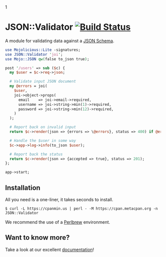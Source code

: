 1
# JSON::Validator [![Build Status](https://api.travis-ci.org/mojolicious/json-validator.svg?branch=master)](https://travis-ci.org/mojolicious/json-validator)

  A module for validating data against a [JSON Schema](https://json-schema.org/).

```perl
use Mojolicious::Lite -signatures;
use JSON::Validator 'joi';
use Mojo::JSON qw(false to_json true);

post '/users' => sub ($c) {
  my $user = $c->req->json;

  # Validate input JSON document
  my @errors = joi(
    $user,
    joi->object->props(
      email    => joi->email->required,
      username => joi->string->min(1)->required,
      password => joi->string->min(12)->required,
    )
  );

  # Report back on invalid input
  return $c->render(json => {errors => \@errors}, status => 400) if @errors;

  # Handle the $user in some way
  $c->app->log->info(to_json $user);

  # Report back the status
  return $c->render(json => {accepted => true}, status => 201);
};

app->start;
```

## Installation

  All you need is a one-liner, it takes seconds to install.

    $ curl -L https://cpanmin.us | perl - -M https://cpan.metacpan.org -n JSON::Validator

  We recommend the use of a [Perlbrew](http://perlbrew.pl) environment.

## Want to know more?

  Take a look at our excellent
  [documentation](https://mojolicious.org/perldoc/JSON/Validator)!
